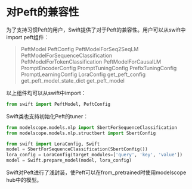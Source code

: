 # 对Peft的兼容性

为了支持习惯Peft的用户，Swift提供了对于Peft的兼容性。用户可以从swift中import peft组件：

>PeftModel
>PeftConfig
>PeftModelForSeq2SeqLM
>PeftModelForSequenceClassification
>PeftModelForTokenClassification
>PeftModelForCausalLM
>PromptEncoderConfig
>PromptTuningConfig
>PrefixTuningConfig
>PromptLearningConfig
>LoraConfig
>get_peft_config
>get_peft_model_state_dict
>get_peft_model

以上组件均可以从swift中import：

```python
from swift import PeftModel, PeftConfig
```

Swift类也支持初始化Peft的tuner：

```python
from modelscope.models.nlp import SbertForSequenceClassification
from modelscope.models.nlp.structbert import SbertConfig

from swift import LoraConfig, Swift
model = SbertForSequenceClassification(SbertConfig())
lora_config = LoraConfig(target_modules=['query', 'key', 'value'])
model = Swift.prepare_model(model, lora_config)
```

Swift对Peft进行了浅封装，使Peft可以在from_pretrained时使用modelscope hub中的模型。
